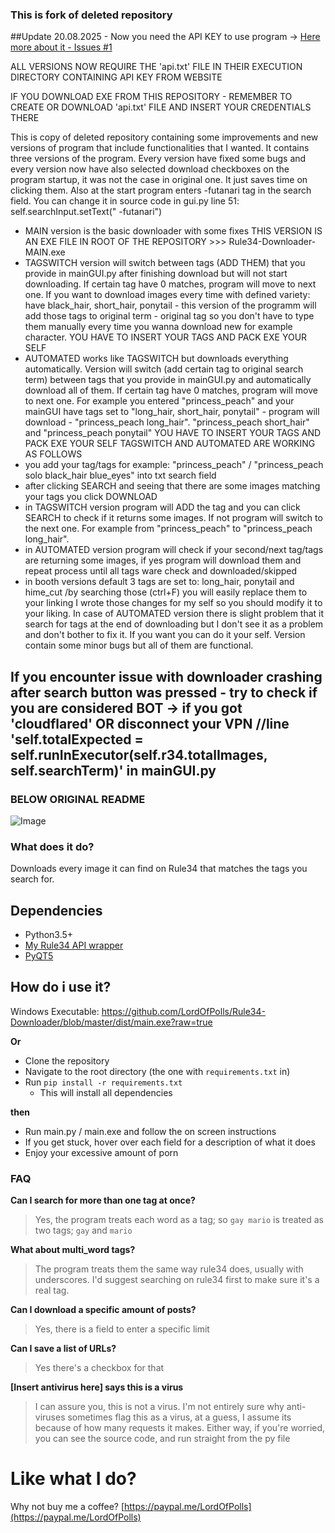 ### This is fork of deleted repository

##Update 20.08.2025 - Now you need the API KEY to use program -> [Here more about it - Issues #1
](https://github.com/0AwsD0/Rule34-Downloader-FORK/issues/1)

ALL VERSIONS NOW REQUIRE THE 'api.txt' FILE IN THEIR EXECUTION DIRECTORY CONTAINING API KEY FROM WEBSITE

IF YOU DOWNLOAD EXE FROM THIS REPOSITORY - REMEMBER TO CREATE OR DOWNLOAD 'api.txt' FILE AND INSERT YOUR CREDENTIALS THERE

This is copy of deleted repository containing some improvements and new versions of program that include functionalities that I wanted. It contains three versions of the program. Every version have fixed some bugs and every version now have also selected download checkboxes on the program startup, it was not the case in original one. It just saves time on clicking them. Also at the start program enters -futanari tag in the search field. You can change it in source code in gui.py line 51: self.searchInput.setText(" -futanari")
- MAIN version is the basic downloader with some fixes THIS VERSION IS AN EXE FILE IN ROOT OF THE REPOSITORY >>>  Rule34-Downloader-MAIN.exe
- TAGSWITCH version will switch between tags (ADD THEM) that you provide in mainGUI.py after finishing download but will not start downloading. If certain tag have 0 matches, program will move to next one. If you want to download images every time with defined variety: have black_hair, short_hair, ponytail - this version of the programm will add those tags to original term - original tag so you don't have to type them manually every time you wanna download new for example character. YOU HAVE TO INSERT YOUR TAGS AND PACK EXE YOUR SELF
- AUTOMATED works like TAGSWITCH but downloads everything automatically. Version will switch (add certain tag to original search term) between tags that you provide in mainGUI.py and automatically download all of them. If certain tag have 0 matches, program will move to next one. For example you entered "princess_peach" and your mainGUI have tags set to "long_hair, short_hair, ponytail" - program will download - "princess_peach long_hair". "princess_peach short_hair" and "princess_peach ponytail" YOU HAVE TO INSERT YOUR TAGS AND PACK EXE YOUR SELF
TAGSWITCH AND AUTOMATED ARE WORKING AS FOLLOWS
- you add your tag/tags for example: "princess_peach" / "princess_peach solo black_hair blue_eyes" into txt search field
- after clicking SEARCH and seeing that there are some images matching your tags you click DOWNLOAD
- in TAGSWITCH version program will ADD the tag and you can click SEARCH to check if it returns some images. If not program will switch to the next one. For example from "princess_peach" to "princess_peach long_hair".
- in AUTOMATED version program will check if your second/next tag/tags are returning some images, if yes program  will download them and repeat process until all tags ware check and downloaded/skipped
- in booth versions default 3 tags  are set to: long_hair, ponytail and hime_cut /by searching those (ctrl+F) you will easily replace them to your linking
I wrote those changes for my self so you should modify it to your liking. In case of AUTOMATED version there is slight problem that it search for tags at the end of downloading but I don't see it as a problem and don't bother to fix it. If you want you can do it your self. Version contain some minor bugs but all of them are functional.

## If you encounter issue with downloader crashing after search button was pressed - try to check if you are considered BOT -> if you got 'cloudflared' OR disconnect your VPN //line 'self.totalExpected = self.runInExecutor(self.r34.totalImages, self.searchTerm)' in mainGUI.py

### BELOW ORIGINAL README

![Image](https://i.imgur.com/bGs9kps.png)

### What does it do?
Downloads every image it can find on Rule34 that matches the tags you search for. 

## Dependencies
- Python3.5+
- [My Rule34 API wrapper](https://github.com/LordOfPolls/Rule34-API-Wrapper)
- [PyQT5](https://github.com/pyqt/python-qt5)

## How do i use it?

Windows Executable: https://github.com/LordOfPolls/Rule34-Downloader/blob/master/dist/main.exe?raw=true

**Or**

- Clone the repository
- Navigate to the root directory (the one with ``requirements.txt`` in)
- Run ``pip install -r requirements.txt``
  - This will install all dependencies
  
**then**

- Run main.py / main.exe and follow the on screen instructions
- If you get stuck, hover over each field for a description of what it does
- Enjoy your excessive amount of porn

### FAQ

**Can I search for more than one tag at once?**

>Yes, the program treats each word as a tag; so ``gay mario`` is
> treated as two tags; ``gay`` and ``mario``

**What about multi_word tags?** 

>The program treats them the same way rule34 does, usually with
>underscores. I'd suggest searching on rule34 first to make sure it's a
>real tag. 

**Can I download a specific amount of posts?**

> Yes, there is a field to enter a specific limit

**Can I save a list of URLs?**

>Yes there's a checkbox for that

**[Insert antivirus here] says this is a virus**

> I can assure you, this is not a virus. I'm not entirely sure why anti-viruses sometimes flag this as a virus,
> at a guess, I assume its because of how many requests it makes. Either way, if you're worried, you can see the source
> code, and run straight from the py file
# Like what I do?

Why not buy me a coffee? [https://paypal.me/LordOfPolls](https://paypal.me/LordOfPolls)
